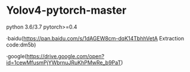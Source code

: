 # Yolov4-pytorch-master
python 3.6/3.7  pytorch>=0.4

·baidu(https://pan.baidu.com/s/1dAGEW8cm-dqK14TbhhVetA Extraction code:dm5b)

·google(https://drive.google.com/open?id=1cewMfusmPjYWbrnuJRuKhPMwRe_b9PaT)
